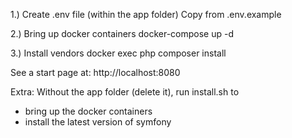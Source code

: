 1.) Create .env file (within the app folder)
Copy from .env.example

2.) Bring up docker containers
docker-compose up -d

3.) Install vendors
docker exec php composer install

See a start page at: 
http://localhost:8080


Extra:
Without the app folder (delete it), run install.sh to 
- bring up the docker containers
- install the latest version of symfony
